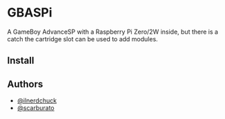 # GBASPi

A GameBoy AdvanceSP with a Raspberry Pi Zero/2W inside, but there is a catch
the cartridge slot can be used to add modules.
## Install
## Authors

- [@ilnerdchuck](https://www.github.com/ilnerdchuck)
- [@scarburato](https://www.github.com/scarburato)

